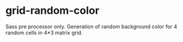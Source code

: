 # grid-random-color
Sass pre processor only. Generation of random background color for 4 random cells in 4*3 matrix grid.
